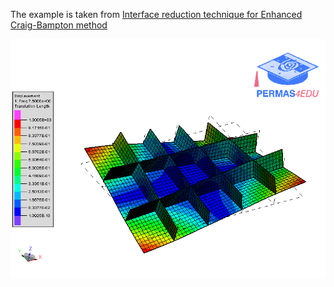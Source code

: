 The example is taken from [Interface reduction technique for Enhanced Craig-Bampton method](https://doi.org/10.1016/j.ymssp.2023.111074)

![First mode shape](first_mode.gif "First elastic mode shape")
